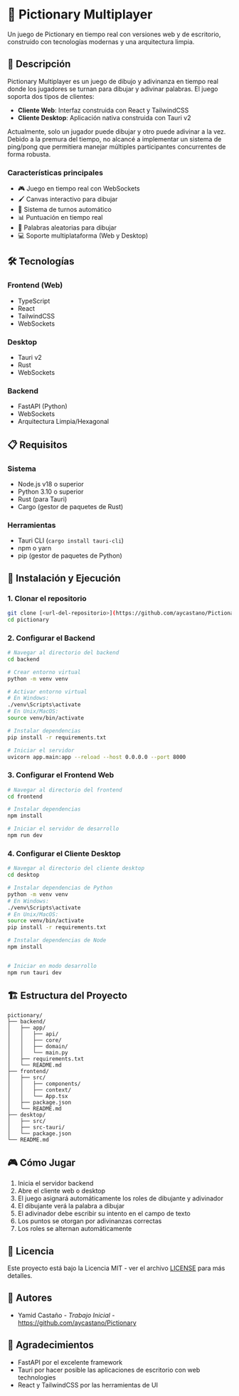 # 🎨 Pictionary Multiplayer

Un juego de Pictionary en tiempo real con versiones web y de escritorio, construido con tecnologías modernas y una arquitectura limpia.

## 📝 Descripción

Pictionary Multiplayer es un juego de dibujo y adivinanza en tiempo real donde los jugadores se turnan para dibujar y adivinar palabras. El juego soporta dos tipos de clientes:

- **Cliente Web**: Interfaz construida con React y TailwindCSS
- **Cliente Desktop**: Aplicación nativa construida con Tauri v2

Actualmente, solo un jugador puede dibujar y otro puede adivinar a la vez. Debido a la premura del tiempo, no alcancé a implementar un sistema de ping/pong que permitiera manejar múltiples participantes concurrentes de forma robusta.



### Características principales

- 🎮 Juego en tiempo real con WebSockets
- 🖌️ Canvas interactivo para dibujar
- 👥 Sistema de turnos automático
- 📊 Puntuación en tiempo real
- 🎯 Palabras aleatorias para dibujar
- 💻 Soporte multiplataforma (Web y Desktop)

## 🛠️ Tecnologías

### Frontend (Web)
- TypeScript
- React
- TailwindCSS
- WebSockets

### Desktop
- Tauri v2
- Rust
- WebSockets

### Backend
- FastAPI (Python)
- WebSockets
- Arquitectura Limpia/Hexagonal

## 📋 Requisitos

### Sistema
- Node.js v18 o superior
- Python 3.10 o superior
- Rust (para Tauri)
- Cargo (gestor de paquetes de Rust)

### Herramientas
- Tauri CLI (`cargo install tauri-cli`)
- npm o yarn
- pip (gestor de paquetes de Python)

## 🚀 Instalación y Ejecución

### 1. Clonar el repositorio
```bash
git clone [<url-del-repositorio>](https://github.com/aycastano/Pictionary.git)
cd pictionary
```

### 2. Configurar el Backend

```bash
# Navegar al directorio del backend
cd backend

# Crear entorno virtual
python -m venv venv

# Activar entorno virtual
# En Windows:
./venv\Scripts\activate
# En Unix/MacOS:
source venv/bin/activate

# Instalar dependencias
pip install -r requirements.txt

# Iniciar el servidor
uvicorn app.main:app --reload --host 0.0.0.0 --port 8000
```

### 3. Configurar el Frontend Web

```bash
# Navegar al directorio del frontend
cd frontend

# Instalar dependencias
npm install

# Iniciar el servidor de desarrollo
npm run dev
```

### 4. Configurar el Cliente Desktop

```bash
# Navegar al directorio del cliente desktop
cd desktop

# Instalar dependencias de Python
python -m venv venv
# En Windows:
./venv\Scripts\activate
# En Unix/MacOS:
source venv/bin/activate
pip install -r requirements.txt

# Instalar dependencias de Node
npm install


# Iniciar en modo desarrollo
npm run tauri dev
```

## 🏗️ Estructura del Proyecto

```
pictionary/
├── backend/
│   ├── app/
│   │   ├── api/
│   │   ├── core/
│   │   ├── domain/
│   │   └── main.py
│   ├── requirements.txt
│   └── README.md
├── frontend/
│   ├── src/
│   │   ├── components/
│   │   ├── context/
│   │   └── App.tsx
│   ├── package.json
│   └── README.md
├── desktop/
│   ├── src/
│   ├── src-tauri/
│   └── package.json
└── README.md
```

## 🎮 Cómo Jugar

1. Inicia el servidor backend
2. Abre el cliente web o desktop
3. El juego asignará automáticamente los roles de dibujante y adivinador
4. El dibujante verá la palabra a dibujar
5. El adivinador debe escribir su intento en el campo de texto
6. Los puntos se otorgan por adivinanzas correctas
7. Los roles se alternan automáticamente



## 📝 Licencia

Este proyecto está bajo la Licencia MIT - ver el archivo [LICENSE](LICENSE) para más detalles.

## 👥 Autores

- Yamid Castaño - *Trabajo Inicial* - https://github.com/aycastano/Pictionary

## 🙏 Agradecimientos

- FastAPI por el excelente framework
- Tauri por hacer posible las aplicaciones de escritorio con web technologies
- React y TailwindCSS por las herramientas de UI
